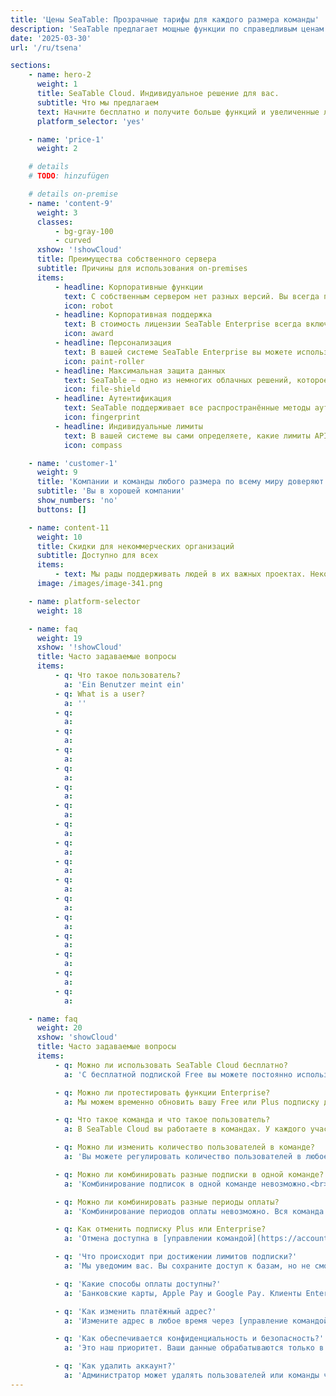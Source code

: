 ```yaml
---
title: 'Цены SeaTable: Прозрачные тарифы для каждого размера команды'
description: 'SeaTable предлагает мощные функции по справедливым ценам. Откройте для себя наши различные тарифы и найдите оптимальное решение для управления данными.'
date: '2025-03-30'
url: '/ru/tsena'

sections:
    - name: hero-2
      weight: 1
      title: SeaTable Cloud. Индивидуальное решение для вас.
      subtitle: Что мы предлагаем
      text: Начните бесплатно и получите больше функций и увеличенные лимиты от 7 € за пользователя в месяц при необходимости
      platform_selector: 'yes'

    - name: 'price-1'
      weight: 2

    # details
    # TODO: hinzufügen

    # details on-premise
    - name: 'content-9'
      weight: 3
      classes:
          - bg-gray-100
          - curved
      xshow: '!showCloud'
      title: Преимущества собственного сервера
      subtitle: Причины для использования on-premises
      items:
          - headline: Корпоративные функции
            text: С собственным сервером нет разных версий. Вы всегда получаете полный набор функций SeaTable Enterprise.
            icon: robot
          - headline: Корпоративная поддержка
            text: В стоимость лицензии SeaTable Enterprise всегда включена наша корпоративная поддержка.
            icon: award
          - headline: Персонализация
            text: В вашей системе SeaTable Enterprise вы можете использовать собственный URL, индивидуальные шаблоны, уникальные цветовые коды, а также роли и разрешения.
            icon: paint-roller
          - headline: Максимальная защита данных
            text: SeaTable — одно из немногих облачных решений, которое также доступно в виде on-premises.<br><br>Вы лицензируете сервер SeaTable Enterprise и можете установить и запускать серверное ПО там, где захотите.
            icon: file-shield
          - headline: Аутентификация
            text: SeaTable поддерживает все распространённые методы аутентификации, такие как SAML, OAuth, Shibboleth, Active Directory и LDAP. Поддерживается двухфакторная аутентификация и единый вход (Single Sign-On).
            icon: fingerprint
          - headline: Индивидуальные лимиты
            text: В вашей системе вы сами определяете, какие лимиты API должны применяться, либо должны ли применяться вообще.
            icon: compass

    - name: 'customer-1'
      weight: 9
      title: 'Компании и команды любого размера по всему миру доверяют SeaTable'
      subtitle: 'Вы в хорошей компании'
      show_numbers: 'no'
      buttons: []

    - name: content-11
      weight: 10
      title: Скидки для некоммерческих организаций
      subtitle: Доступно для всех
      items:
          - text: Мы рады поддерживать людей в их важных проектах. Некоммерческие организации и учебные заведения получают 50% скидку. В исключительных случаях местные объединения могут получить до 75% скидки на подписки SeaTable Plus и SeaTable Enterprise. Отправьте нам [запрос на скидку через управление командой]({{< relref "help/teamverwaltung/abonnement/rabatte" >}}).
      image: /images/image-341.png

    - name: platform-selector
      weight: 18

    - name: faq
      weight: 19
      xshow: '!showCloud'
      title: Часто задаваемые вопросы
      items:
          - q: Что такое пользователь?
            a: 'Ein Benutzer meint ein'
          - q: What is a user?
            a: ''
          - q:
            a:
          - q:
            a:
          - q:
            a:
          - q:
            a:
          - q:
            a:
          - q:
            a:
          - q:
            a:
          - q:
            a:
          - q:
            a:
          - q:
            a:
          - q:
            a:
          - q:
            a:
          - q:
            a:
          - q:
            a:
          - q:
            a:
          - q:
            a:

    - name: faq
      weight: 20
      xshow: 'showCloud'
      title: Часто задаваемые вопросы
      items:
          - q: Можно ли использовать SeaTable Cloud бесплатно?
            a: 'С бесплатной подпиской Free вы можете постоянно использовать SeaTable Cloud с ограничением до 25 пользователей. Регистрация автоматически активирует эту подписку.<br><br>Если лимитов Free-версии недостаточно, вы можете в любой момент перейти на платные подписки Plus или Enterprise с увеличенными лимитами и расширенными функциями.'

          - q: Можно ли протестировать функции Enterprise?
            a: Мы можем временно обновить вашу Free или Plus подписку до Enterprise без оплаты. [Отправьте запрос через управление командой](https://account.seatable.io/).

          - q: Что такое команда и что такое пользователь?
            a: В SeaTable Cloud вы работаете в командах. У каждого участника есть учетная запись (команда может состоять из одного человека).<br><br>При регистрации создается команда, где вы становитесь администратором. Вы можете добавлять участников и назначать других администраторов.<br><br>Пользователи идентифицируются по email и могут состоять только в одной команде.

          - q: Можно ли изменить количество пользователей в команде?
            a: 'Вы можете регулировать количество пользователей в любое время.<br><br>Для подписок Free, Plus и Enterprise используйте [управление командой](https://account.seatable.io/). Для SeaTable Dedicated обратитесь к вашему менеджеру.<br><br>В Free-версии лимит - 25 пользователей. В Plus, Enterprise и Dedicated ограничений нет.'

          - q: Можно ли комбинировать разные подписки в одной команде?
            a: 'Комбинирование подписок в одной команде невозможно.<br><br>Но вы можете распределить пользователей между несколькими командами с разными подписками.'

          - q: Можно ли комбинировать разные периоды оплаты?
            a: 'Комбинирование периодов оплаты невозможно. Вся команда оплачивается либо ежемесячно, либо ежегодно.<br><br>Годовая оплата дает около 20% экономии.'

          - q: Как отменить подписку Plus или Enterprise?
            a: 'Отмена доступна в [управлении командой](https://account.seatable.io/). Функции останутся доступны до конца оплаченного периода.<br><br>После отмены подписка перейдет в Free-версию, что может ограничить доступ к данным.'

          - q: 'Что происходит при достижении лимитов подписки?'
            a: 'Мы уведомим вас. Вы сохраните доступ к базам, но не сможете добавлять строки или файлы.'

          - q: 'Какие способы оплаты доступны?'
            a: 'Банковские карты, Apple Pay и Google Pay. Клиенты Enterprise с годовой оплатой (10+ пользователей) могут оплачивать банковским переводом.'

          - q: 'Как изменить платёжный адрес?'
            a: 'Измените адрес в любое время через [управление командой](https://account.seatable.io/).<br><br>Изменить уже выставленные счета невозможно.'

          - q: 'Как обеспечивается конфиденциальность и безопасность?'
            a: 'Это наш приоритет. Ваши данные обрабатываются только в немецких дата-центрах с постоянным мониторингом. Подробнее в разделах [Конфиденциальность]({{< relref "pages/legal/data-privacy" >}}) и [Безопасность]({{< relref "pages/legal/security" >}}).'

          - q: 'Как удалить аккаунт?'
            a: 'Администратор может удалять пользователей или команды через [управление](https://account.seatable.io). Единственный участник команды является администратором.<br><br>Нам жаль, что вы уходите. [Поделитесь причиной]({{< relref "pages/contact" >}}).<br><br>В [Условиях обслуживания]({{< relref "pages/legal/terms-of-service" >}}) описана обработка данных после удаления.'
---
```

